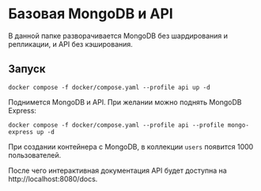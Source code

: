 # Базовая MongoDB и API

В данной папке разворачивается MongoDB без шардирования и репликации, и API без кэширования.

## Запуск

```shell
docker compose -f docker/compose.yaml --profile api up -d
```

Поднимется MongoDB и API. При желании можно поднять MongoDB Express:

```shell
docker compose -f docker/compose.yaml --profile api --profile mongo-express up -d
```

При создании контейнера с MongoDB, в коллекции `users` появится 1000 пользователей.

После чего интерактивная документация API будет доступна на http://localhost:8080/docs.
